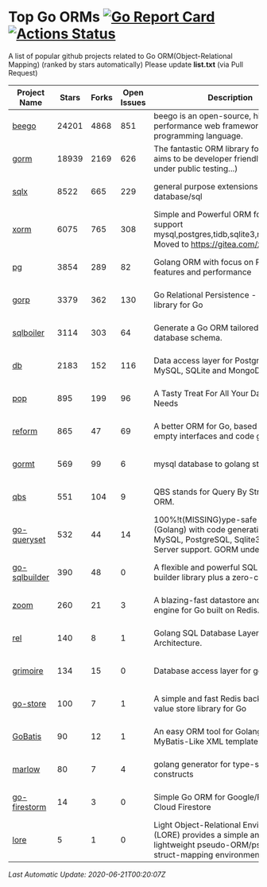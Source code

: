 # Top Go ORMs [![Go Report Card](https://goreportcard.com/badge/github.com/d-tsuji/awesome-go-orms)](https://goreportcard.com/report/github.com/d-tsuji/awesome-go-orms) [![Actions Status](https://github.com/d-tsuji/awesome-go-orms/workflows/CI/badge.svg)](https://github.com/d-tsuji/awesome-go-orms/actions)
A list of popular github projects related to Go ORM(Object-Relational Mapping) (ranked by stars automatically)
Please update **list.txt** (via Pull Request)

| Project Name | Stars | Forks | Open Issues | Description | Last Update |
| ------------ | ----- | ----- | ----------- | ----------- | ----------- |
| [beego](https://github.com/astaxie/beego) | 24201 | 4868 | 851 | beego is an open-source, high-performance web framework for the Go programming language. | 2020-06-20 20:36:15 |
| [gorm](https://github.com/go-gorm/gorm) | 18939 | 2169 | 626 | The fantastic ORM library for Golang, aims to be developer friendly (v2 is under public testing...) | 2020-06-20 19:07:53 |
| [sqlx](https://github.com/jmoiron/sqlx) | 8522 | 665 | 229 | general purpose extensions to golang's database/sql | 2020-06-20 19:39:59 |
| [xorm](https://github.com/go-xorm/xorm) | 6075 | 765 | 308 | Simple and Powerful ORM for Go, support mysql,postgres,tidb,sqlite3,mssql,oracle, Moved to https://gitea.com/xorm/xorm | 2020-06-20 15:57:51 |
| [pg](https://github.com/go-pg/pg) | 3854 | 289 | 82 | Golang ORM with focus on PostgreSQL features and performance | 2020-06-20 08:46:36 |
| [gorp](https://github.com/go-gorp/gorp) | 3379 | 362 | 130 | Go Relational Persistence - an ORM-ish library for Go | 2020-06-19 21:49:00 |
| [sqlboiler](https://github.com/volatiletech/sqlboiler) | 3114 | 303 | 64 | Generate a Go ORM tailored to your database schema. | 2020-06-19 04:48:22 |
| [db](https://github.com/upper/db) | 2183 | 152 | 116 | Data access layer for PostgreSQL, MySQL, SQLite and MongoDB. | 2020-06-20 13:17:58 |
| [pop](https://github.com/gobuffalo/pop) | 895 | 199 | 96 | A Tasty Treat For All Your Database Needs | 2020-06-20 22:38:00 |
| [reform](https://github.com/go-reform/reform) | 865 | 47 | 69 | A better ORM for Go, based on non-empty interfaces and code generation. | 2020-06-20 06:49:01 |
| [gormt](https://github.com/xxjwxc/gormt) | 569 | 99 | 6 | mysql database to golang struct | 2020-06-20 01:55:40 |
| [qbs](https://github.com/coocood/qbs) | 551 | 104 | 9 | QBS stands for Query By Struct. A Go ORM. | 2020-05-25 15:49:13 |
| [go-queryset](https://github.com/jirfag/go-queryset) | 532 | 44 | 14 | 100%!t(MISSING)ype-safe ORM for Go (Golang) with code generation and MySQL, PostgreSQL, Sqlite3, SQL Server support. GORM under the hood. | 2020-06-17 21:45:03 |
| [go-sqlbuilder](https://github.com/huandu/go-sqlbuilder) | 390 | 48 | 0 | A flexible and powerful SQL string builder library plus a zero-config ORM. | 2020-06-17 10:29:21 |
| [zoom](https://github.com/albrow/zoom) | 260 | 21 | 3 | A blazing-fast datastore and querying engine for Go built on Redis. | 2020-05-19 08:35:32 |
| [rel](https://github.com/Fs02/rel) | 140 | 8 | 1 | Golang SQL Database Layer for Layered Architecture. | 2020-06-19 18:10:32 |
| [grimoire](https://github.com/Fs02/grimoire) | 134 | 15 | 0 | Database access layer for golang | 2020-06-18 11:38:11 |
| [go-store](https://github.com/gosuri/go-store) | 100 | 7 | 1 | A simple and fast Redis backed key-value store library for Go | 2020-03-26 16:05:22 |
| [GoBatis](https://github.com/runner-mei/GoBatis) | 90 | 12 | 1 | An easy ORM tool for Golang, support MyBatis-Like XML template SQL | 2020-06-15 05:37:33 |
| [marlow](https://github.com/dadleyy/marlow) | 80 | 7 | 4 | golang generator for type-safe sql api constructs | 2020-05-24 15:23:38 |
| [go-firestorm](https://github.com/jschoedt/go-firestorm) | 14 | 3 | 0 | Simple Go ORM for Google/Firebase Cloud Firestore | 2020-05-10 22:10:37 |
| [lore](https://github.com/abrahambotros/lore) | 5 | 1 | 0 | Light Object-Relational Environment (LORE) provides a simple and lightweight pseudo-ORM/pseudo-struct-mapping environment for Go | 2020-05-26 18:34:16 |

*Last Automatic Update: 2020-06-21T00:20:07Z*